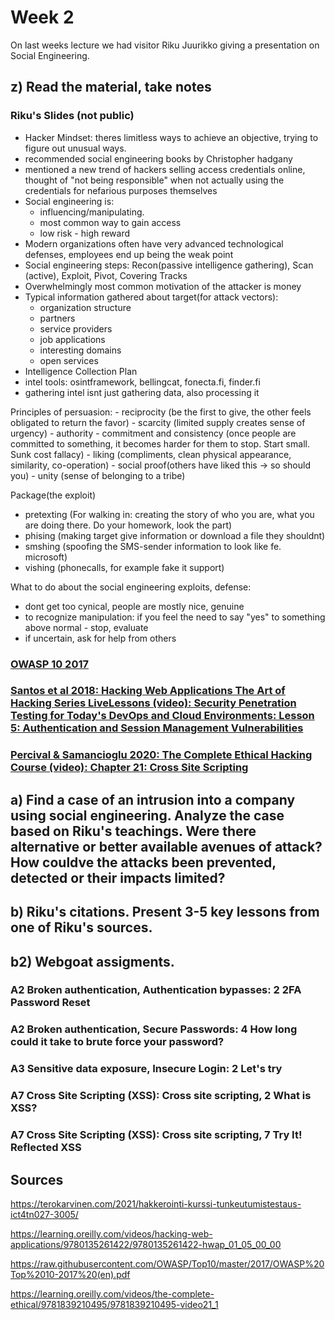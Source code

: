 # Week 2

On last weeks lecture we had visitor Riku Juurikko giving a presentation on Social Engineering.

## z) Read the material, take notes

### Riku's Slides (not public)

- Hacker Mindset: theres limitless ways to achieve an objective, trying to figure out unusual ways.
- recommended social engineering books by Christopher hadgany
- mentioned a new trend of hackers selling access credentials online, thought of "not being responsible" when not actually using the credentials for nefarious purposes themselves
- Social engineering is: 
    - influencing/manipulating.
    - most common way to gain access
    - low risk - high reward
- Modern organizations often have very advanced technological defenses, employees end up being the weak point
- Social engineering steps: Recon(passive intelligence gathering), Scan (active), Exploit, Pivot, Covering Tracks
- Overwhelmingly most common motivation of the attacker is money
- Typical information gathered about target(for attack vectors):
    - organization structure
    - partners
    - service providers
    - job applications
    - interesting domains
    - open services
- Intelligence Collection Plan
- intel tools: osintframework, bellingcat, fonecta.fi, finder.fi
- gathering intel isnt just gathering data, also processing it

Principles of persuasion: 
    - reciprocity (be the first to give, the other feels obligated to return the favor)
    - scarcity (limited supply creates sense of urgency)
    - authority
    - commitment and consistency (once people are committed to something, it becomes harder for them to stop. Start small. Sunk cost fallacy)
    - liking (compliments, clean physical appearance, similarity, co-operation)
    - social proof(others have liked this -> so should you)
    - unity (sense of belonging to a tribe)

Package(the exploit)
- pretexting (For walking in: creating the story of who you are, what you are doing there. Do your homework, look the part)
- phising (making target give information or download a file they shouldnt)
- smshing (spoofing the SMS-sender information to look like fe. microsoft)
- vishing (phonecalls, for example fake it support)

What to do about the social engineering exploits, defense:
- dont get too cynical, people are mostly nice, genuine
- to recognize manipulation: if you feel the need to say "yes" to something above normal - stop, evaluate
- if uncertain, ask for help from others

### [OWASP 10 2017](https://raw.githubusercontent.com/OWASP/Top10/master/2017/OWASP%20Top%2010-2017%20(en).pdf)

### [Santos et al 2018: Hacking Web Applications The Art of Hacking Series LiveLessons (video): Security Penetration Testing for Today's DevOps and Cloud Environments: Lesson 5: Authentication and Session Management Vulnerabilities](https://learning.oreilly.com/videos/hacking-web-applications/9780135261422/9780135261422-hwap_01_05_02_00)

### [Percival & Samancioglu 2020: The Complete Ethical Hacking Course (video): Chapter 21: Cross Site Scripting](https://learning.oreilly.com/videos/the-complete-ethical/9781839210495/9781839210495-video21_1)


## a) Find a case of an intrusion into a company using social engineering. Analyze the case based on Riku's teachings. Were there alternative or better available avenues of attack? How couldve the attacks been prevented, detected or their impacts limited?


## b) Riku's citations. Present 3-5 key lessons from one of Riku's sources.

## b2) Webgoat assigments.

### A2 Broken authentication, Authentication bypasses: 2 2FA Password Reset

### A2 Broken authentication, Secure Passwords: 4 How long could it take to brute force your password?

### A3 Sensitive data exposure, Insecure Login: 2 Let's try

### A7 Cross Site Scripting (XSS): Cross site scripting, 2 What is XSS?

### A7 Cross Site Scripting (XSS): Cross site scripting, 7 Try It! Reflected XSS



## Sources

https://terokarvinen.com/2021/hakkerointi-kurssi-tunkeutumistestaus-ict4tn027-3005/

https://learning.oreilly.com/videos/hacking-web-applications/9780135261422/9780135261422-hwap_01_05_00_00

https://raw.githubusercontent.com/OWASP/Top10/master/2017/OWASP%20Top%2010-2017%20(en).pdf

https://learning.oreilly.com/videos/the-complete-ethical/9781839210495/9781839210495-video21_1

